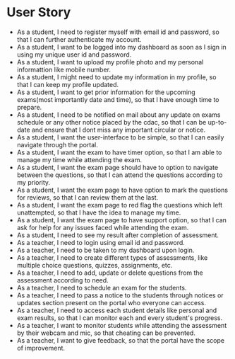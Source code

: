 # User Story 
- As a student, I need to register myself with email id and password, so that I can further authenticate my account.
- As a student, I want to be logged into my dashboard as soon as I sign in using my unique user id and password.
- As a student, I want to upload my profile photo and my personal informattion like mobile number.
- As a student, I might need to update my information in my profile, so that I can keep my profile updated.
- As a student, I want to get prior information for the upcoming exams(most importantly date and time), so that I have enough time to prepare.
- As a student, I need to be notified on mail about any update on exams schedule or any other notice placed by the cdac, so that I can be up-to-date and ensure that I dont miss any important circular or notice.
- As a student, I want the user-interface to be simple, so that I can easily navigate through the portal.
- As a student, I want the exam to have timer option, so that I am able to manage my time while attending the exam.
- As a student, I want the exam page should have to option to navigate between the questions, so that I can attend the questions according to my priority.
- As a student, I want the exam page to have option to mark the questions for reviews, so that I can review them at the last.
- As a student, I want the exam page to red flag the questions which left unattempted, so that I have the idea to manage my time.
- As a student, I want the exam page to have support option, so that I can ask for help for any issues faced while attending the exam.
- As a student, I need to see my result after completion of assessment.
- As a teacher, I need to login using email id and password.
- As a teacher, I need to be taken to my dashboard upon login.
- As a teacher, I need to create different types of assessments, like multiple choice questions, quizzes, assignments, etc.
- As a teacher, I need to add, update or delete questions from the assessment according to need.
- As a teacher, I need to schedule an exam for the students.
- As a teacher, I need to pass a notice to the students through notices or updates section present on the portal who everyone can access.
- As a teacher, I need to access each student details like personal and exam results, so that I can monitor each and every student's progress.
- As a teacher, I want to monitor students while attending the assessment by their webcam and mic, so that cheating can be prevented.
- As a teacher, I want to give feedback, so that the portal have the scope of improvement. 

